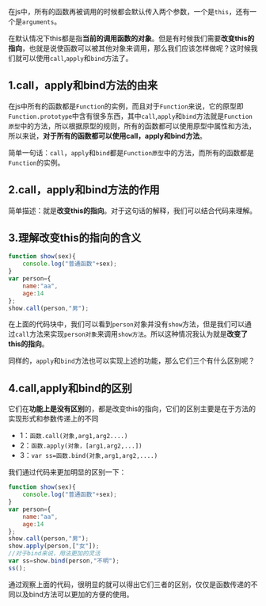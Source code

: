 在js中，所有的函数再被调用的时候都会默认传入两个参数，一个是`this`，还有一个是`arguments`。

在默认情况下this都是指**当前的调用函数的对象**。但是有时候我们需要**改变this的指向**，也就是说使函数可以被其他对象来调用，那么我们应该怎样做呢？这时候我们就可以使用`call`,`apply`和`bind`方法了。


## 1.call，apply和bind方法的由来
在js中所有的函数都是`Function`的实例，而且对于`Function`来说，它的原型即`Function.prototype`中含有很多东西，其中`call`,`apply`和`bind`方法就是`Function原型`中的方法，所以根据原型的规则，所有的函数都可以使用原型中属性和方法，所以来说，**对于所有的函数都可以使用call，apply和bind方法**。

简单一句话：`call`，`apply`和`bind`都是`Function原型`中的方法，而所有的函数都是`Function`的实例。

## 2.call，apply和bind方法的作用
简单描述：就是**改变this的指向**。对于这句话的解释，我们可以结合代码来理解。  

## 3.理解改变this的指向的含义
```js
function show(sex){
    console.log("普通函数"+sex);
}
var person={
    name:"aa",
    age:14
};
show.call(person,"男");
```

在上面的代码块中，我们可以看到`person`对象并没有`show`方法，但是我们可以通过`call`方法来实现`person对象`来调用`show方法`。所以这种情况我认为就是**改变了this的指向**。

同样的，`apply`和`bind`方法也可以实现上述的功能，那么它们三个有什么区别呢？

## 4.call,apply和bind的区别
它们在**功能上是没有区别**的，都是改变this的指向，它们的区别主要是在于方法的实现形式和参数传递上的不同  
* 1：`函数.call(对象,arg1,arg2....)`
* 2：`函数.apply(对象，[arg1,arg2,...])`
* 3：`var ss=函数.bind(对象,arg1,arg2,....)`

我们通过代码来更加明显的区别一下：
```js
function show(sex){
    console.log("普通函数"+sex);
}
var person={
    name:"aa",
    age:14
};
show.call(person,"男");
show.apply(person,["女"]);
//对于bind来说，用法更加的灵活
var ss=show.bind(person,"不明");
ss();
```

通过观察上面的代码，很明显的就可以得出它们三者的区别，仅仅是函数传递的不同以及bind方法可以更加的方便的使用。

